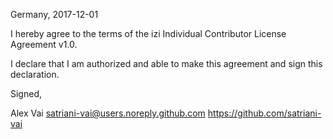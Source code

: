 Germany, 2017-12-01

I hereby agree to the terms of the izi Individual Contributor License
Agreement v1.0.

I declare that I am authorized and able to make this agreement and sign this
declaration.

Signed,

Alex Vai satriani-vai@users.noreply.github.com https://github.com/satriani-vai
